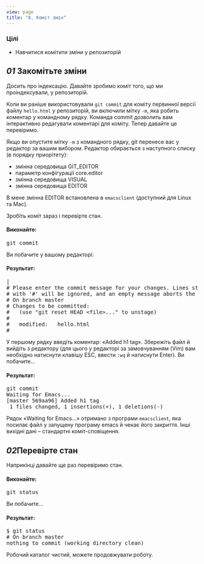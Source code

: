 ```yaml
---
view: page
title: "8. Коміт змін"
---
```


<h3>Цілі</h3>

<ul><li>Навчитися комітити зміни у репозиторій</li></ul>

<h2><em>01</em> Закомітьте зміни</h2>

<p>Досить про індексацію. Давайте зробимо коміт того, що ми проіндексували, у репозиторій.</p>

<p>Коли ви раніше використовували <code>git commit</code> для коміту первинної версії файлу <code>hello.html</code> у репозиторій, ви включили мітку <code>-m</code>, яка робить коментар у командному рядку. Команда commit дозволить вам інтерактивно редагувати коментарі для коміту. Тепер давайте це перевіримо.</p>

<p>Якщо ви опустите мітку <code>-m</code> з командного рядку, git перенесе вас у редактор за вашим вибором. Редактор обирається з наступного списку (в порядку приорітету):</p>

<ul>
<li>змінна середовища <span class="caps">GIT_EDITOR</span></li>
<li>параметр конфігурації core.editor</li>
<li>змінна середовища <span class="caps">VISUAL</span></li>
<li>змінна середовища <span class="caps">EDITOR</span></li>
</ul>

<p>В мене змінна <span class="caps">EDITOR</span> встановлена в <code>emacsclient</code> (доступний для Linux та Mac).</p>

<p>Зробіть коміт зараз і перевірте стан.</p>

<h4 class="h4-pre">Виконайте:</h4>

<pre class="instructions">git commit</pre>

<p>Ви побачите у вашому редакторі:</p>

<h4 class="h4-pre">Результат:</h4>

<pre class="sample">|
# Please enter the commit message for your changes. Lines starting
# with '#' will be ignored, and an empty message aborts the commit.
# On branch master
# Changes to be committed:
#   (use "git reset HEAD &lt;file&gt;..." to unstage)
#
#	modified:   hello.html
#</pre>

<p>У першому рядку введіть коментар: «Added h1 tag». Збережіть файл й вийдіть з редактору (для цього у редакторі за замовчуванням (Vim) вам необхідно натиснути клавішу ESC, ввести <code>:wq</code> й натиснути Enter). Ви побачите…</p>

<h4 class="h4-pre">Результат:</h4>

<pre class="sample">git commit
Waiting for Emacs...
[master 569aa96] Added h1 tag
 1 files changed, 1 insertions(+), 1 deletions(-)</pre>

<p>Рядок «Waiting for Emacs…» отримано з програми <code>emacsclient</code>, яка посилає файл у запущену програму emacs й чекає його закриття. Інші вихідні дані – стандартні коміт-сповіщення.</p>

<h2><em>02</em>Перевірте стан</h2>

<p>Наприкінці давайте ще раз перевіримо стан.</p>

<h4 class="h4-pre">Виконайте:</h4>

<pre class="instructions">git status</pre>

<p>Ви побачите…</p>

<h4 class="h4-pre">Результат:</h4>

<pre class="sample">$ git status
# On branch master
nothing to commit (working directory clean)</pre>

<p>Робочий каталог чистий, можете продовжувати роботу.</p>
